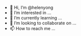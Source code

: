 - 👋 Hi, I’m @helenyong
- 👀 I’m interested in ...
- 🌱 I’m currently learning ...
- 💞️ I’m looking to collaborate on ...
- 📫 How to reach me ...

<!---
helenyong/helenyong is a ✨ special ✨ repository because its `README.md` (this file) appears on your GitHub profile.
You can click the Preview link to take a look at your changes.
--->
